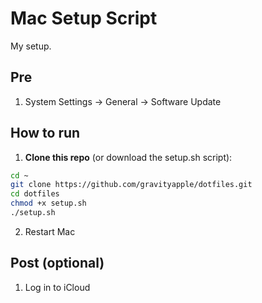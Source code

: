 # Mac Setup Script

My setup.

## Pre

1. System Settings -> General -> Software Update

## How to run

1. **Clone this repo** (or download the setup.sh script):

```bash
cd ~
git clone https://github.com/gravityapple/dotfiles.git
cd dotfiles
chmod +x setup.sh
./setup.sh
```

2. Restart Mac

## Post (optional)

1. Log in to iCloud
